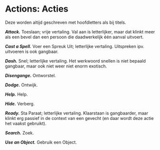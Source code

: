 # Actions: Acties

Deze worden altijd geschreven met hoofdletters als bij titels.

**_Attack._**
Toeslaan; vrije vertaling.
Val aan is letterlijker, maar dat klinkt meer als een bevel dan een persoon die daadwerkelijk één aanval uitvoert.

**_Cast a Spell._**
Voer een Spreuk Uit; letterlijke vertaling.
Uitspreken ipv. uitvoeren is ook gangbaar.

**_Dash._**
Snel; letterlijke vertaling.
Het werkwoord snellen is niet bepaald gangbaar, maar ook niet weer niet enorm exotisch.

**_Disengange._**
Ontworstel.

**_Dodge._**
Ontwijk.

**_Help._**
Help.

**_Hide._**
Verberg.

**_Ready._**
Sta Paraat; letterlijke vertaling.
Klaarstaan is gangbaarder, maar klinkt erg passief in de context van een gevecht (en daar wordt deze actie het vaakst gebruikt).

**_Search._**
Zoek.

**_Use an Object._**
Gebruik een Object.
